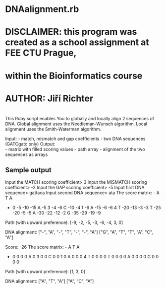 # DNAalignment.rb
# DISCLAIMER: this program was created as a school assignment at FEE CTU Prague,
#             within the Bioinformatics course
# AUTHOR:     Jiří Richter
#
  This Ruby script enables You to globally and locally align 2 sequences of DNA.
  Global alignment uses the Needleman-Wunsch algorithm.
  Local alignment uses the Smith-Waterman algorithm.
  
  Input: 
    - match, mismatch and gap coefficients
    - two DNA sequences (GATCgatc only)
  Output:  
    - matrix with filled scoring values
    - path array
    - alignment of the two sequences as arrays


##  Sample output

Input the MATCH scoring coefficient>
3
Input the MISMATCH scoring coefficient>
-2
Input the GAP scoring coefficient>
-5
Input first DNA sequence>
gattaca
Input second DNA sequence>
ata
The score matrix:
    -    A    T    A
-   0   -5  -10  -15 
A  -5    3   -4   -6 
C -10   -4    1   -6 
A -15   -6   -6    4 
T -20  -13   -3   -3 
T -25  -20   -5   -5 
A -30  -22  -12   -2 
G -35  -29  -19   -9 


Path (with upward preference):
[-9, -2, -5, -3, -6, -4, 3, 0]

DNA alignment:
["-", "A", "-", "T", "-", "-", "A"]
["G", "A", "T", "T", "A", "C", "A"]

Score: -26
The score matrix:
    -    A    T    A
-   0    0    0    0 
A   0    3    0    0 
C   0    0    1    0 
A   0    0    0    4 
T   0    0    0    0 
T   0    0    0    0 
A   0    0    0    0 
G   0    0    0    0 

Path (with upward preference):
[1, 3, 0]

DNA alignment:
["A", "T", "A"]
["A", "C", "A"]
